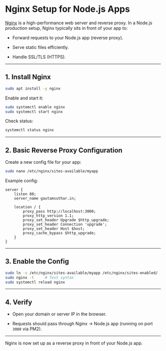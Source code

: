 # Nginx Setup for Node.js Apps

[Nginx](https://nginx.org/) is a high-performance web server and reverse proxy. In a Node.js production setup, Nginx typically sits in front of your app to:

- Forward requests to your Node.js app (reverse proxy).
    
- Serve static files efficiently.
    
- Handle SSL/TLS (HTTPS).

---

## 1. Install Nginx

```bash
sudo apt install -y nginx
```

Enable and start it:

```bash
sudo systemctl enable nginx
sudo systemctl start nginx
```

Check status:

```bash
systemctl status nginx
```

---

## 2. Basic Reverse Proxy Configuration

Create a new config file for your app:

```bash
sudo nano /etc/nginx/sites-available/myapp
```

Example config:

```nginx
server {
    listen 80;
    server_name gautamsuthar.in;

    location / {
        proxy_pass http://localhost:3000;
        proxy_http_version 1.1;
        proxy_set_header Upgrade $http_upgrade;
        proxy_set_header Connection 'upgrade';
        proxy_set_header Host $host;
        proxy_cache_bypass $http_upgrade;
    }
}
```

---

## 3. Enable the Config

```bash
sudo ln -s /etc/nginx/sites-available/myapp /etc/nginx/sites-enabled/
sudo nginx -t     # Test syntax
sudo systemctl reload nginx
```

---

## 4. Verify

- Open your domain or server IP in the browser.
    
- Requests should pass through Nginx → Node.js app (running on port `3000` via PM2).

---

Nginx is now set up as a reverse proxy in front of your Node.js app.
